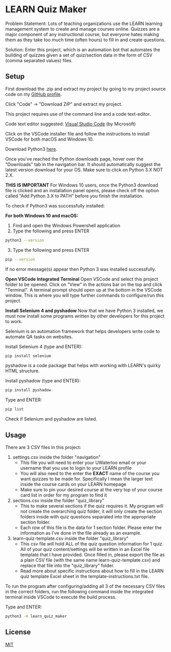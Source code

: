 # LEARN Quiz Maker
Problem Statement: Lots of teaching organizations use the LEARN learning management system to create and manage courses online. Quizzes are a major component of any instructional course, but everyone hates making them as they take too much time (often hours) to fill in and create questions. 

Solution: Enter this project, which is an automation bot that automates the building of quizzes given a set of quiz/section data in the form of CSV (comma separated values) files.

## Setup
First download the .zip and extract my project by going to my project source code on my [GitHub profile](https://github.com/lekangwang/learn-quiz-maker). 

Click "Code" -> "Download ZIP" and extract my project.

This project requires use of the command line and a code text-editor. 

Code text editor suggested: [Visual Studio Code](https://code.visualstudio.com/docs/setup/setup-overview) (by Microsoft)

Click on the VSCode installer file and follow the instructions to install VSCode for both macOS and Windows 10. 

Download Python3 [here](https://www.python.org/downloads/).

Once you've reached the Python downloads page, hover over the "Downloads" tab in the navigation bar. It should automatically suggest the latest version download for your OS. Make sure to click on Python 3.X NOT 2.X.

**THIS IS IMPORTANT**
For Windows 10 users, once the Python3 download file is clicked and an installation panel opens, please check off the option called "Add Python 3.X to PATH" before you finish the installation. 

To check if Python3 was successfully installed: 

**For both Windows 10 and macOS:**
1. Find and open the Windows Powershell application
2. Type the following and press ENTER

```bash 
python3 --version
```

3. Type the following and press ENTER

```bash
pip --version
```

If no error message(s) appear then Python 3 was installed successfully.

**Open VSCode Integrated Terminal**
Open VSCode and select this project folder to be opened. Click on "View" in the actions bar on the top and click "Terminal". A terminal prompt should open up at the bottom in the VSCode window. This is where you will type further commands to configure/run this project.

**Install Selenium 4 and pyshadow**
Now that we have Python 3 installed, we must now install some programs written by other developers for this project to work.

Selenium is an automation framework that helps developers write code to automate QA tasks on websites. 

Install Selenium 4 (type and ENTER):
```bash
pip install selenium
```

pyshadow is a code package that helps with working with LEARN's quirky HTML structure. 

Install pyshadow (type and ENTER):
```bash
pip install pyshadow
```

Type and ENTER:
```bash 
pip list
```

Check if Selenium and pyshadow are listed. 

## Usage

There are 3 CSV files in this project:
1. settings.csv inside the folder "navigation"
    - This file you will need to enter your UWaterloo email or your username that you use to login to your LEARN profile
    - You will also need to the enter the **EXACT** name of the course you want quizzes to be made for. Specifically I mean the larger text inside the course cards on your LEARN homepage
    - Make sure to pin your desired course at the very top of your course card list in order for my program to find it
2. sections.csv inside the folder "quiz_library"
    - This to make several sections if the quiz requires it. My program will not create the overarching quiz folder, it will only create the section folders inside with quiz questions separated into the appropriate section folder. 
    - Each row of this file is the data for 1 section folder. Please enter the information as I've done in the file already as an example.
3. learn-quiz-template.csv inside the folder "quiz_library"
    - This csv file will hold ALL of the quiz question information for 1 quiz. All of your quiz content/settings will be written in an Excel file template that I have provided. Once filled in, please export the file as a plain CSV file (with the same name learn-quiz-template.csv) and replace that file into the "quiz_library" folder.
    - Read more about specific instructions about how to fill in the LEARN quiz template Excel sheet in the template-instructions.txt file. 

To run the program after configuring/adding all 3 of the necessary CSV files in the correct folders, run the following command inside the integrated terminal inside VSCode to execute the build process. 

Type and ENTER:
```bash
python3 -m learn_quiz_maker
```

## License
[MIT](https://choosealicense.com/licenses/mit/)